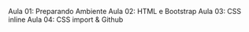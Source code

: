 Aula 01: Preparando Ambiente
Aula 02: HTML e Bootstrap
Aula 03: CSS inline
Aula 04: CSS import & Github
